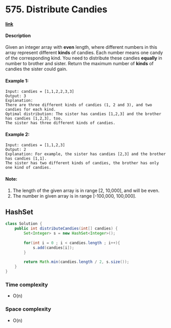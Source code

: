 # 575. Distribute Candies

#### [link](https://leetcode.com/problems/distribute-candies/description/) 

#### Description
Given an integer array with **even** length, where different numbers in this array represent different **kinds** of candies. Each number means one candy of the corresponding kind. You need to distribute these candies **equally** in number to brother and sister. Return the maximum number of **kinds** of candies the sister could gain.

#### Example 1:
```
Input: candies = [1,1,2,2,3,3]
Output: 3
Explanation:
There are three different kinds of candies (1, 2 and 3), and two candies for each kind.
Optimal distribution: The sister has candies [1,2,3] and the brother has candies [1,2,3], too. 
The sister has three different kinds of candies. 
```
#### Example 2:
```
Input: candies = [1,1,2,3]
Output: 2
Explanation: For example, the sister has candies [2,3] and the brother has candies [1,1]. 
The sister has two different kinds of candies, the brother has only one kind of candies. 
```

#### Note:
1. The length of the given array is in range [2, 10,000], and will be even.
2. The number in given array is in range [-100,000, 100,000].

## HashSet
```java
class Solution {
    public int distributeCandies(int[] candies) {
        Set<Integer> s = new HashSet<Integer>();
        
        for(int i = 0 ; i < candies.length ; i++){
            s.add(candies[i]);
        }
        
        return Math.min(candies.length / 2, s.size());
    }
}
```

### Time complexity
* O(n)
### Space complexity
* O(n)